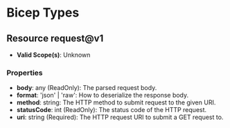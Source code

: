 # Bicep Types

## Resource request@v1
* **Valid Scope(s)**: Unknown
### Properties
* **body**: any (ReadOnly): The parsed request body.
* **format**: 'json' | 'raw': How to deserialize the response body.
* **method**: string: The HTTP method to submit request to the given URI.
* **statusCode**: int (ReadOnly): The status code of the HTTP request.
* **uri**: string (Required): The HTTP request URI to submit a GET request to.

